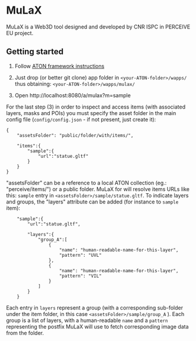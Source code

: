 # MuLaX
MuLaX is a Web3D tool designed and developed by CNR ISPC in PERCEIVE EU project.

## Getting started
1) Follow [ATON framework instructions](https://github.com/phoenixbf/aton)

2) Just drop (or better git clone) app folder in `<your-ATON-folder>/wapps/` thus obtaining: `<your-ATON-folder>/wapps/mulax/`
3) Open http://localhost:8080/a/mulax?m=sample

For the last step (3) in order to inspect and access items (with associated layers, masks and POIs) you must specify the asset folder in the main config file (`config/config.json` - if not present, just create it):

```
{
    "assetsFolder": "public/folder/with/items/",

    "items":{
        "sample":{
            "url":"statue.gltf"
        }
    }
}

```

"assetsFolder" can be a reference to a local ATON collection (eg.: "perceive/items/") or a public folder. MuLaX for will resolve items URLs like this: `sample` entry in `<assetsFolder>/sample/statue.gltf`.
To indicate layers and groups, the "layers" attribute can be added (for instance to `sample` item):

```
    "sample":{
        "url":"statue.gltf",

        "layers":{
            "group_A":[
                {
                    "name": "human-readable-name-for-this-layer",
                    "pattern": "UVL"
                },
                {
                    "name": "human-readable-name-for-this-layer",
                    "pattern": "VIL"
                }
            ]
        }
    }
```

Each entry in `layers` represent a group (with a corresponding sub-folder under the item folder, in this case `<assetsFolder>/sample/group_A` ).
Each group is a list of layers, with a human-readable `name` and a `pattern` representing the postfix MuLaX will use to fetch corresponding image data from the folder.

